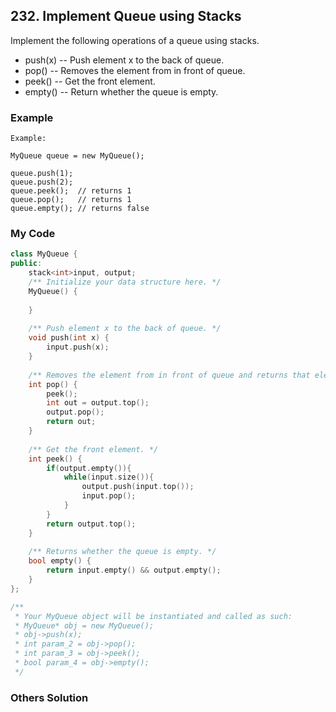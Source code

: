 ## 232. Implement Queue using Stacks

Implement the following operations of a queue using stacks.

* push(x) -- Push element x to the back of queue.
* pop() -- Removes the element from in front of queue.
* peek() -- Get the front element.
* empty() -- Return whether the queue is empty.


### Example

```
Example:

MyQueue queue = new MyQueue();

queue.push(1);
queue.push(2);  
queue.peek();  // returns 1
queue.pop();   // returns 1
queue.empty(); // returns false
```

### My Code
```c++
class MyQueue {
public:
    stack<int>input, output;
    /** Initialize your data structure here. */
    MyQueue() {
        
    }
    
    /** Push element x to the back of queue. */
    void push(int x) {
        input.push(x);
    }
    
    /** Removes the element from in front of queue and returns that element. */
    int pop() {
        peek();
        int out = output.top();
        output.pop();
        return out;
    }
    
    /** Get the front element. */
    int peek() {
        if(output.empty()){
            while(input.size()){
                output.push(input.top());
                input.pop();
            }
        }
        return output.top();
    }
    
    /** Returns whether the queue is empty. */
    bool empty() {
        return input.empty() && output.empty();
    }
};

/**
 * Your MyQueue object will be instantiated and called as such:
 * MyQueue* obj = new MyQueue();
 * obj->push(x);
 * int param_2 = obj->pop();
 * int param_3 = obj->peek();
 * bool param_4 = obj->empty();
 */
```


### Others Solution
```c++
```

